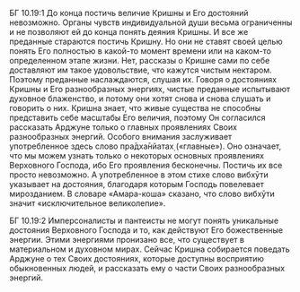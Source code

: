 БГ 10.19:1	До конца постичь величие Кришны и Его достояний невозможно. Органы чувств индивидуальной души весьма ограниченны и не позволяют ей до конца понять деяния Кришны. И все же преданные стараются постичь Кришну. Но они не ставят своей целью понять Его полностью в какой-то момент времени или на каком-то определенном этапе жизни. Нет, рассказы о Кришне сами по себе доставляют им такое удовольствие, что кажутся чистым нектаром. Поэтому преданные наслаждаются, слушая их. Говоря о достояниях Кришны и Его разнообразных энергиях, чистые преданные испытывают духовное блаженство, и потому они хотят снова и снова слушать и говорить о них. Кришна знает, что живые существа не способны представить себе масштабы Его величия, поэтому Он согласился рассказать Арджуне только о главных проявлениях Своих разнообразных энергий. Особого внимания заслуживает употребленное здесь слово пра̄дха̄нйатах̣ («главные»). Оно означает, что мы можем узнать только о некоторых основных проявлениях Верховного Господа, ибо Его проявления бесконечны. Постичь их все просто невозможно. А употребленное в этом стихе слово вибхӯти указывает на достояния, благодаря которым Господь повелевает мирозданием. В словаре «Амара-коша» сказано, что слово вибхӯти значит «исключительное великолепие».

БГ 10.19:2	Имперсоналисты и пантеисты не могут понять уникальные достояния Верховного Господа и то, как действуют Его божественные энергии. Этими энергиями пронизано все, что существует в материальном и духовном мирах. Сейчас Кришна собирается поведать Арджуне о тех Своих достояниях, которые доступны восприятию обыкновенных людей, и рассказать ему о части Своих разнообразных энергий.